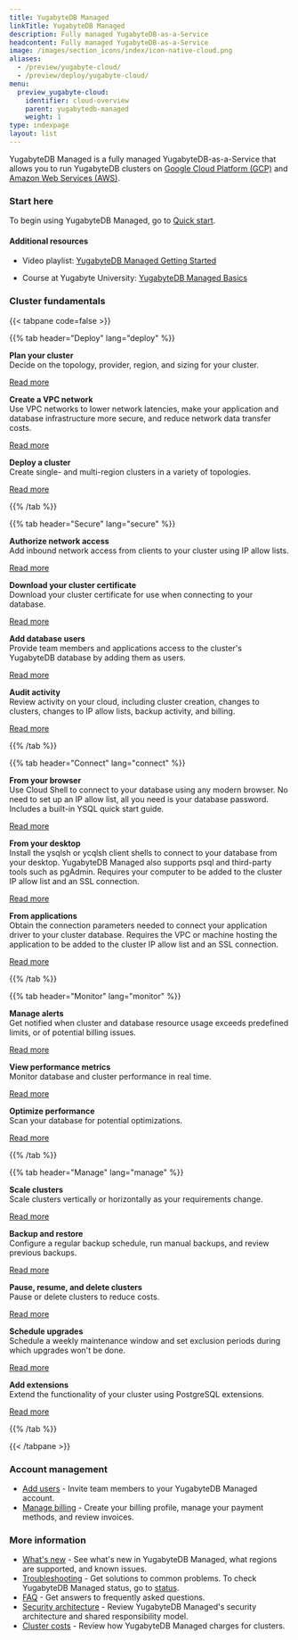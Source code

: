 ```yaml
---
title: YugabyteDB Managed
linkTitle: YugabyteDB Managed
description: Fully managed YugabyteDB-as-a-Service
headcontent: Fully managed YugabyteDB-as-a-Service
image: /images/section_icons/index/icon-native-cloud.png
aliases:
  - /preview/yugabyte-cloud/
  - /preview/deploy/yugabyte-cloud/
menu:
  preview_yugabyte-cloud:
    identifier: cloud-overview
    parent: yugabytedb-managed
    weight: 1
type: indexpage
layout: list
---
```


YugabyteDB Managed is a fully managed YugabyteDB-as-a-Service that allows you to run YugabyteDB clusters on [Google Cloud Platform (GCP)](https://cloud.google.com/) and [Amazon Web Services (AWS)](https://aws.amazon.com/).

### Start here

To begin using YugabyteDB Managed, go to [Quick start](../cloud-quickstart/).

#### Additional resources

- Video playlist: [YugabyteDB Managed Getting Started](https://www.youtube.com/playlist?list=PL8Z3vt4qJTkJqisBVRDi6GAy8rhVo1xjc)

- Course at Yugabyte University: [YugabyteDB Managed Basics](https://university.yugabyte.com/courses/yugabytedb-managed-basics)

### Cluster fundamentals

{{< tabpane code=false >}}

  {{% tab header="Deploy" lang="deploy" %}}

**Plan your cluster**\
Decide on the topology, provider, region, and sizing for your cluster.

[Read more](../cloud-basics/create-clusters-overview/)

**Create a VPC network**\
Use VPC networks to lower network latencies, make your application and database infrastructure more secure, and reduce network data transfer costs.

[Read more](../cloud-basics/cloud-vpcs/)

**Deploy a cluster**\
Create single- and multi-region clusters in a variety of topologies.

[Read more](../cloud-basics/create-clusters/)

  {{% /tab %}}

  {{% tab header="Secure" lang="secure" %}}

**Authorize network access**\
Add inbound network access from clients to your cluster using IP allow lists.

[Read more](../cloud-secure-clusters/add-connections/)

**Download your cluster certificate**\
Download your cluster certificate for use when connecting to your database.

[Read more](../cloud-secure-clusters/cloud-authentication/)

**Add database users**\
Provide team members and applications access to the cluster's YugabyteDB database by adding them as users.

[Read more](../cloud-secure-clusters/add-users/)

**Audit activity**\
Review activity on your cloud, including cluster creation, changes to clusters, changes to IP allow lists, backup activity, and billing.

[Read more](../cloud-secure-clusters/cloud-activity/)

  {{% /tab %}}

  {{% tab header="Connect" lang="connect" %}}

**From your browser**\
Use Cloud Shell to connect to your database using any modern browser. No need to set up an IP allow list, all you need is your database password. Includes a built-in YSQL quick start guide.

[Read more](../cloud-connect/connect-cloud-shell/)

**From your desktop**\
Install the ysqlsh or ycqlsh client shells to connect to your database from your desktop. YugabyteDB Managed also supports psql and third-party tools such as pgAdmin.
Requires your computer to be added to the cluster IP allow list and an SSL connection.

[Read more](../cloud-connect/connect-client-shell/)

**From applications**\
Obtain the connection parameters needed to connect your application driver to your cluster database.
Requires the VPC or machine hosting the application to be added to the cluster IP allow list and an SSL connection.

[Read more](../cloud-connect/connect-applications/)

  {{% /tab %}}

  {{% tab header="Monitor" lang="monitor" %}}

**Manage alerts**\
Get notified when cluster and database resource usage exceeds predefined limits, or of potential billing issues.

[Read more](../cloud-monitor/cloud-alerts/)

**View performance metrics**\
Monitor database and cluster performance in real time.

[Read more](../cloud-monitor/overview/)

**Optimize performance**\
Scan your database for potential optimizations.

[Read more](../cloud-monitor/cloud-advisor/)

  {{% /tab %}}

  {{% tab header="Manage" lang="manage" %}}

**Scale clusters**\
Scale clusters vertically or horizontally as your requirements change.

[Read more](../cloud-clusters/configure-clusters/)

**Backup and restore**\
Configure a regular backup schedule, run manual backups, and review previous backups.

[Read more](../cloud-clusters/backup-clusters/)

**Pause, resume, and delete clusters**\
Pause or delete clusters to reduce costs.

[Read more](../cloud-clusters/)

**Schedule upgrades**\
Schedule a weekly maintenance window and set exclusion periods during which upgrades won't be done.

[Read more](../cloud-clusters/cloud-maintenance)

**Add extensions**\
Extend the functionality of your cluster using PostgreSQL extensions.

[Read more](../cloud-clusters/add-extensions)

  {{% /tab %}}

{{< /tabpane >}}

### Account management

- [Add users](../cloud-admin/manage-access/) - Invite team members to your YugabyteDB Managed account.
- [Manage billing](../cloud-admin/cloud-billing-profile/) - Create your billing profile, manage your payment methods, and review invoices.

### More information

- [What's new](../release-notes/) - See what's new in YugabyteDB Managed, what regions are supported, and known issues.
- [Troubleshooting](../cloud-troubleshoot/) - Get solutions to common problems. To check YugabyteDB Managed status, go to [status](https://status.yugabyte.cloud/).
- [FAQ](../../faq/yugabytedb-managed-faq/) - Get answers to frequently asked questions.
- [Security architecture](../cloud-security/) - Review YugabyteDB Managed's security architecture and shared responsibility model.
- [Cluster costs](../cloud-admin/cloud-billing-costs/) - Review how YugabyteDB Managed charges for clusters.
